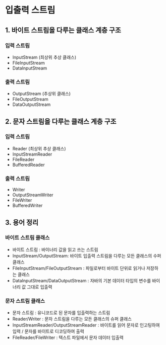 
# 입출력 스트림


## 1. 바이트 스트림을 다루는 클래스 계층 구조 

### 입력 스트림

- InputStream  (최상위 추상 클래스)
- FileInputStream 
- DataInputStream 

### 출력 스트림

- OutputStream (추상위 클래스)
- FileOutputStream 
- DataOutputStream 


## 2. 문자 스트림을 다루는 클래스 계층 구조 

### 입력 스트림 

- Reader (최상위 추상 클래스) 
- InputStreamReader
- FileReader
- BufferedReader

### 출력 스트림

- Writer
- OutputStreamWriter
- FileWriter
- BufferedWriter

## 3. 용어 정리 
### 바이트 스트림 클래스 
* 바이트 스트림 : 바이너리 값을 읽고 쓰는 스트림
* InputStream/OutputStream: 바이트 입출력 스트림을 다루는 모든 클래스의 수퍼 클래스 
* FileInputStream/FileOutputStream : 파일로부터 바이트 단위로 읽거나 저장하는 클래스 
* DataInputStream/DataOutputStream : 자바의 기본 데이터 타입의 변수를 바이너리 값 그대로 입출력

### 문자 스트림 클래스 
* 문자 스트림 : 유니코드로 된 문자를 입출력하는 스트림
* Reader/Writer : 문자 스트림을 다루는 모든 클래스의 슈퍼 클래스 
* InputStreamReader/OutputStreamReader : 바이트를 읽어 문자로 인고팅하여 입력 / 문자를 바이트로 디코딩하여 출력
* FileReader/FileWriter : 텍스트 파일에서 문자 데이터 입출력
